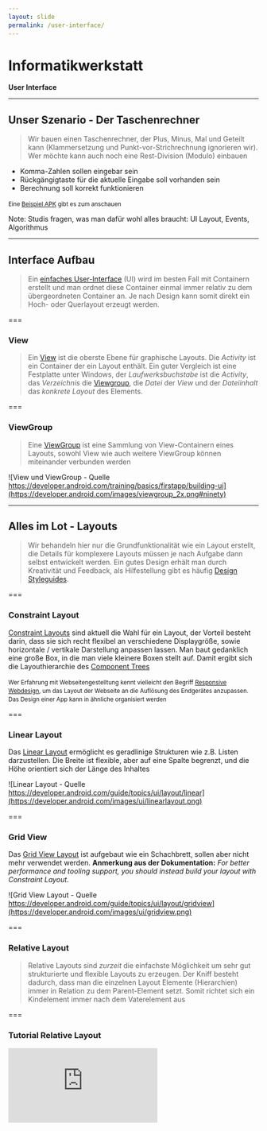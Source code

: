 ```yaml
---
layout: slide
permalink: /user-interface/
---
```


# Informatikwerkstatt
__User Interface__

---

## Unser Szenario - Der Taschenrechner

> Wir bauen einen Taschenrechner, der Plus, Minus, Mal und Geteilt kann (Klammersetzung und Punkt-vor-Strichrechnung ignorieren wir). Wer möchte kann auch noch eine Rest-Division (Modulo) einbauen

* Komma-Zahlen sollen eingebar sein
* Rückgängigtaste für die aktuelle Eingabe soll vorhanden sein
* Berechnung soll korrekt funktionieren

<small>Eine [Beispiel APK](https://github.com/Informatikwerkstatt/informatikwerkstatt.github.io/releases/download/apk-taschenrechner/taschenrechner.apk) gibt es zum anschauen</small>

Note: Studis fragen, was man dafür wohl alles braucht: UI Layout, Events, Algorithmus

---

## Interface Aufbau

> Ein [einfaches User-Interface](https://developer.android.com/training/basics/firstapp/building-ui) (UI) wird im besten Fall mit Containern erstellt und man ordnet diese Container einmal immer relativ zu dem übergeordneten Container an. Je nach Design kann somit direkt ein Hoch- oder Querlayout erzeugt werden.
> 
===

### View

> Ein [View](https://developer.android.com/reference/android/view/View) ist die oberste Ebene für graphische Layouts. Die _Activity_ ist ein Container der ein Layout enthält. Ein guter Vergleich ist eine Festplatte unter Windows, der _Laufwerksbuchstabe_ ist die _Activity_, das _Verzeichnis_ die [Viewgroup](#/2/2), die _Datei_ der _View_ und der _Dateiinhalt_ das _konkrete Layout_ des Elements. 

===

### ViewGroup

> Eine [ViewGroup](https://developer.android.com/reference/android/view/ViewGroup) ist eine Sammlung von View-Containern eines Layouts, sowohl View wie auch weitere ViewGroup können miteinander verbunden werden

![View und ViewGroup - Quelle https://developer.android.com/training/basics/firstapp/building-ui](https://developer.android.com/images/viewgroup_2x.png#ninety)

---

## Alles im Lot - Layouts

> Wir behandeln hier nur die Grundfunktionalität wie ein Layout erstellt, die Details für komplexere Layouts müssen je nach Aufgabe dann selbst entwickelt werden. Ein gutes Design erhält man durch Kreativität und Feedback, als Hilfestellung gibt es häufig [Design Styleguides](https://material.io/).

===

### Constraint Layout

[Constraint Layouts](https://developer.android.com/training/constraint-layout/) sind aktuell die Wahl für ein Layout, der Vorteil besteht darin, dass sie sich recht flexibel an verschiedene Displaygröße, sowie horizontale / vertikale Darstellung anpassen lassen. Man baut gedanklich eine große Box, in die man viele kleinere Boxen stellt auf. Damit ergibt sich die Layouthierarchie des [Component Trees](#/5)

<small>Wer Erfahrung mit Webseitengestelltung kennt vielleicht den Begriff [Responsive Webdesign](https://de.wikipedia.org/wiki/Responsive_Webdesign), um das Layout der Webseite an die Auflösung des Endgerätes anzupassen. Das Design einer App kann in ähnliche organisiert werden</small>

===

### Linear Layout

Das [Linear Layout](https://developer.android.com/guide/topics/ui/layout/linear) ermöglicht es geradlinige Strukturen wie z.B. Listen darzustellen. Die Breite ist flexible, aber auf eine Spalte begrenzt, und die Höhe orientiert sich der Länge des Inhaltes

![Linear Layout - Quelle https://developer.android.com/guide/topics/ui/layout/linear](https://developer.android.com/images/ui/linearlayout.png)

===

### Grid View

Das [Grid View Layout](https://developer.android.com/guide/topics/ui/layout/gridview) ist aufgebaut wie ein Schachbrett, sollen aber nicht mehr verwendet werden. __Anmerkung aus der Dokumentation:__ _For better performance and tooling support, you should instead build your layout with Constraint Layout._

![Grid View Layout - Quelle https://developer.android.com/guide/topics/ui/layout/gridview](https://developer.android.com/images/ui/gridview.png)

===

### Relative Layout

> Relative Layouts sind _zurzeit_ die einfachste Möglichkeit um sehr gut strukturierte und flexible Layouts zu erzeugen. Der Kniff besteht dadurch, dass man die einzelnen Layout Elemente (Hierarchien) immer in Relation zu dem Parent-Element setzt. Somit richtet sich ein Kindelement immer nach dem Vaterelement aus

===

### Tutorial Relative Layout

<iframe class="video" src="https://www.youtube.com/embed/CW7M_akbp64?rel=0" frameborder="0" webkitallowfullscreen mozallowfullscreen allowfullscreen />

---

## Was bin ich? - Layoutelemente

<div class="flex">
<div>
UI's werden mit Hilfe einzelner Layoutelemente, eine kurze Übersicht über die verschiedenen Elemente. Alle Elemente sind in einer dreigliedigen Ansicht angeordet ([Palette & Component Tree](#/4), aktuelles Layout, Elementattribute)<br/>
<ul>
<li>Button</li>
<li>Textfield</li>
<li>Layouts</li>
</ul>
</div>
<div>
![Layout Designer](images/layoutdesigner.png#ninety)
</div>
</div>

<!-- https://developer.android.com/training/keyboard-input/style -->

===

### Toast

> [Toast Notifiers](https://developer.android.com/guide/topics/ui/notifiers/toasts) sind kleine Textboxen, die über der App eingeblendet werden und nach ein paar Sekunden wieder automatisch verschwinden. Der Aufruf, um eine solche Box zu erzeugen, benötigt den Applikation-Context (diesen erhält man aus der Activity), damit die Box über allen anderen Fenstern angezeigt wird, die Nachricht und dann die Zeit, wie lange sie angezeigt werden soll

```java
Toast.makeText( 
    activity.getApplicationContext(), 
    "eine Hallo-Nachricht", 
    Toast.LENGTH_LONG | Toast.LENGTH_SHORT 
).show();
``` 

===

### Dialog

> [Dialoge](https://developer.android.com/guide/topics/ui/dialogs) sind _kleine Fenster_ um mit dem Nutzer zu interagieren. Wichtig bei Dialogen ist die Eigenschaft [modal / nicht-modal](https://de.wikipedia.org/wiki/Dialog_%28Benutzeroberfl%C3%A4che%29#Modale_und_nichtmodale_Dialoge). Modal bedeutet blockierend, d.h. so lange der Dialog offen ist, wartet die Anwendung auf die Eingabe. Ein gutes [Design](https://material.io/design/components/dialogs.html#behavior) hilft dem Nutzer

![Android Dialog - https://developer.android.com/images/ui/dialogs.png](https://developer.android.com/images/ui/dialogs.png)

---

## Palette & Component Tree

<div class="flex">
<div>
<p>
Zum Design des Layouts findet sich auf der linken Seite die _Palette_, die die verschiedenen Elemente enthält. Man zieht die einzelnen Elemente aus der Palette
an die Stelle im Layout, wo sie erscheinen sollen.
</p>
<p>Der _Component Tree_ die die aktuelle Struktur des Layouts, hiermit sieht die [Hierarchie](#/2/2) des Layoutes, also welches Element _hängt unter_ welchem Container.</p>
</div>
<div>
![Layout Designer](images/palettetree.png)
</div>
</div>

---

## Elementattribute

<div class="flex">
<div>
Über den Text ```View all attributes &rlarr;```  kann die Deatilsicht zu einem Attribut aufgerufen werden. Insbesondere Eigenschaften zum Layout, wie Abstände, Schrift, Farben etc. werden darüber eingestellt
</div>
<div>
![Layout Designer](images/elementattribute.png)
</div>
</div>

===

### Margin & Padding

===

### Interne Darstellung

<div class="flex">
<div>
Die UI wird intern als [XML](https://de.wikipedia.org/wiki/Extensible_Markup_Language) Struktur beschrieben. Man schaltet zwischen XML und Design Darstellung mit den beiden Tabs ```Design``` und ```Text``` am unteren Rand um. Es ist hilfreich sich mit der [XML Struktur](https://developer.android.com/guide/topics/resources/layout-resource) für die Desigbeschreibung auseinander zu setzen, da manche Einstellungen nur so zugänglich sind
</div>
<div>
![XML UI](images/uixml.png#threequarter)
</div>
</div>

---

## Die Verbindung - Adapter

<!-- 
https://developer.android.com/reference/android/widget/Adapter
https://www.edureka.co/blog/what-are-adapters-in-android/
https://code.tutsplus.com/tutorials/android-from-scratch-understanding-adapters-and-adapter-views--cms-26646
-->

---

## Struktur verleihen - Trick & Kniffe

<!-- 
https://developer.android.com/design/

https://android-developers.googleblog.com/2011/09/thinking-like-web-designer.html

https://android-developers.googleblog.com/2009/02/android-layout-tricks-1.html 
https://android-developers.googleblog.com/2009/03/android-layout-tricks-3-optimize-by.html
https://android-developers.googleblog.com/2009/03/android-layout-tricks-3-optimize-with.html
https://developer.android.com/training/improving-layouts/optimizing-layout
-->

---

## @Let's try

<!-- Ein paar Buttons, bei denen ein Dialog, Toast erscheint und ein Text aus einem Editorfeld eingelesen und in etwas anderes eingesetzt wird -->

---

## Recycling von Layout - Fragments

<!-- https://android-developers.googleblog.com/2009/02/android-layout-tricks-2-reusing-layouts.html -->

---

## Fragmente Lifetime

---

## Dynamische Oberflächen

---

## @Profis

* [App Widget](https://developer.android.com/guide/topics/appwidgets/)
* [App Bar](https://developer.android.com/training/appbar/)
